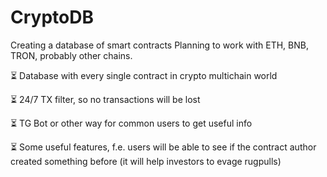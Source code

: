 # CryptoDB 

Creating a database of smart contracts
Planning to work with ETH, BNB, TRON, probably other chains.


⏳ Database with every single contract in crypto multichain world

⏳ 24/7 TX filter, so no transactions will be lost

⏳ TG Bot or other way for common users to get useful info

⏳ Some useful features, f.e. users will be able to see if the contract author created something before (it will help investors to evage rugpulls)
